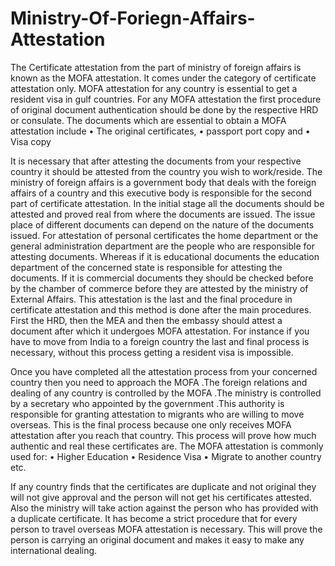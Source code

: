 # Ministry-Of-Foriegn-Affairs-Attestation

The Certificate attestation from the part of ministry of foreign affairs is known as the MOFA attestation. It comes under the category of certificate attestation only. MOFA attestation for any country is essential to get a resident visa in gulf countries. For any MOFA attestation the first procedure of original document authentication should be done by the respective HRD or consulate. The documents which are essential to obtain a MOFA attestation include
•	The original certificates,
•	passport port copy and
•	Visa copy

It is necessary that after attesting the documents from your respective country it should be attested from the country you wish to work/reside. The ministry of foreign affairs is a government body that deals with the foreign affairs of a country and this executive body is responsible for the second part of certificate attestation. In the initial stage all the documents should be attested and proved real from where the documents are issued. The issue place of different documents can depend on the nature of the documents issued.
For attestation of personal certificates the home department or the general administration department are the people who are responsible for attesting documents. Whereas if it is educational documents the education department of the concerned state is responsible for attesting the documents. If it is commercial documents they should be checked before by the chamber of commerce before they are attested by the ministry of External Affairs.
This attestation is the last and the final procedure in certificate attestation and this method is done after the main procedures. First the HRD, then the MEA and then the embassy should attest a document after which it undergoes MOFA attestation. For instance if you have to move from India to a foreign country the last and final process is necessary, without this process getting a resident visa is impossible.

Once you have completed all the attestation process from your concerned country then you need to approach the MOFA .The foreign relations and dealing of any country is controlled by the MOFA .The ministry is controlled by a secretary who appointed by the government .This authority is responsible for granting attestation to migrants who are willing to move overseas. This is the final process because one only receives MOFA attestation after you reach that country. This process will prove how much authentic and real these certificates are. The MOFA attestation is commonly used for:
•         Higher Education
•         Residence Visa
•         Migrate to another country etc.

If any country finds that the certificates are duplicate and not original they will not give approval and the person will not get his certificates attested. Also the ministry will take action against the person who has provided with a duplicate certificate. It has become a strict procedure that for every person to travel overseas MOFA attestation is necessary. This will prove the person is carrying an original document and makes it easy to make any international dealing.
